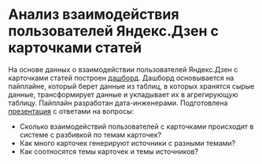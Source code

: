 # Анализ взаимодействия пользователей Яндекс.Дзен с карточками статей

На основе данных о взаимодействии пользователей Яндекс.Дзен с карточками статей построен [дашборд](). 
Дашборд основывается на пайплайне, который берет данные из таблиц, в которых хранятся сырые данные, трансформирует данные и укладывает их в агрегирующую таблицу. 
Пайплайн разработан дата-инженерами. Подготовлена [презентация]() с ответами на вопросы:

- Cколько взаимодействий пользователей с карточками происходит в системе с разбивкой по темам карточек?
- Как много карточек генерируют источники с разными темами?
- Как соотносятся темы карточек и темы источников?

